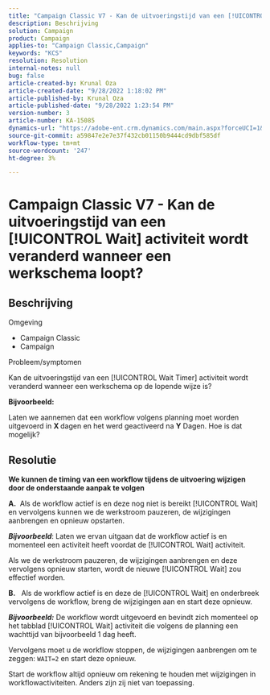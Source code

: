 ```yaml
---
title: "Campaign Classic V7 - Kan de uitvoeringstijd van een [!UICONTROL WAIT] activiteit moet worden gewijzigd wanneer een werkstroom wordt uitgevoerd?"
description: Beschrijving
solution: Campaign
product: Campaign
applies-to: "Campaign Classic,Campaign"
keywords: "KCS"
resolution: Resolution
internal-notes: null
bug: false
article-created-by: Krunal Oza
article-created-date: "9/28/2022 1:18:02 PM"
article-published-by: Krunal Oza
article-published-date: "9/28/2022 1:23:54 PM"
version-number: 3
article-number: KA-15085
dynamics-url: "https://adobe-ent.crm.dynamics.com/main.aspx?forceUCI=1&pagetype=entityrecord&etn=knowledgearticle&id=254085f6-2f3f-ed11-9db1-000d3a5c1bcc"
source-git-commit: a59847e2e7e37f432cb01150b9444cd9dbf585df
workflow-type: tm+mt
source-wordcount: '247'
ht-degree: 3%

---
```


# Campaign Classic V7 - Kan de uitvoeringstijd van een [!UICONTROL Wait] activiteit wordt veranderd wanneer een werkschema loopt?

## Beschrijving

Omgeving

- Campaign Classic
- Campaign

Probleem/symptomen

Kan de uitvoeringstijd van een [!UICONTROL Wait Timer] activiteit wordt veranderd wanneer een werkschema op de lopende wijze is?

<b>Bijvoorbeeld:</b>

Laten we aannemen dat een workflow volgens planning moet worden uitgevoerd in <b>X </b>dagen en het werd geactiveerd na <b>Y</b> Dagen. Hoe is dat mogelijk?

## Resolutie

<b>We kunnen de timing van een workflow tijdens de uitvoering wijzigen door de onderstaande aanpak te volgen

A.</b>  Als de workflow actief is en deze nog niet is bereikt [!UICONTROL Wait] en vervolgens kunnen we de werkstroom pauzeren, de wijzigingen aanbrengen en opnieuw opstarten.

<b>*Bijvoorbeeld</b>*: Laten we ervan uitgaan dat de workflow actief is en momenteel een activiteit heeft voordat de [!UICONTROL Wait] activiteit.

Als we de werkstroom pauzeren, de wijzigingen aanbrengen en deze vervolgens opnieuw starten, wordt de nieuwe [!UICONTROL Wait] zou effectief worden.

<b>B.</b>   Als de workflow actief is en deze de [!UICONTROL Wait] en onderbreek vervolgens de workflow, breng de wijzigingen aan en start deze opnieuw.

<b>*Bijvoorbeeld:</b>* De workflow wordt uitgevoerd en bevindt zich momenteel op het tabblad [!UICONTROL Wait] activiteit die volgens de planning een wachttijd van bijvoorbeeld 1 dag heeft.

Vervolgens moet u de workflow stoppen, de wijzigingen aanbrengen om te zeggen: `WAIT=2` en start deze opnieuw.

Start de workflow altijd opnieuw om rekening te houden met wijzigingen in workflowactiviteiten. Anders zijn zij niet van toepassing.
